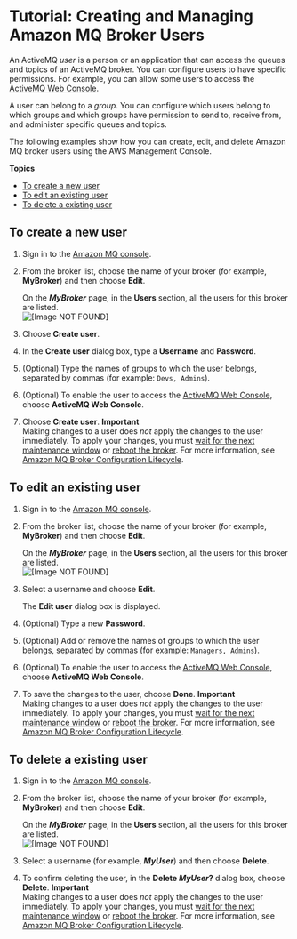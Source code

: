 # Tutorial: Creating and Managing Amazon MQ Broker Users<a name="amazon-mq-listing-managing-users"></a>

An ActiveMQ *user* is a person or an application that can access the queues and topics of an ActiveMQ broker\. You can configure users to have specific permissions\. For example, you can allow some users to access the [ActiveMQ Web Console](http://activemq.apache.org/web-console.html)\.

A user can belong to a *group*\. You can configure which users belong to which groups and which groups have permission to send to, receive from, and administer specific queues and topics\.

The following examples show how you can create, edit, and delete Amazon MQ broker users using the AWS Management Console\.

**Topics**
+ [To create a new user](#create-new-user-console)
+ [To edit an existing user](#edit-existing-user-console)
+ [To delete a existing user](#delete-existing-user-console)

## To create a new user<a name="create-new-user-console"></a>

1. Sign in to the [Amazon MQ console](https://console.aws.amazon.com/amazon-mq/)\.

1. From the broker list, choose the name of your broker \(for example, **MyBroker**\) and then choose **Edit**\.

   On the ***MyBroker*** page, in the **Users** section, all the users for this broker are listed\.  
![\[Image NOT FOUND\]](http://docs.aws.amazon.com/amazon-mq/latest/developer-guide/images/amazon-mq-tutorials-list-users.png)

1. Choose **Create user**\.

1. In the **Create user** dialog box, type a **Username** and **Password**\.

1. \(Optional\) Type the names of groups to which the user belongs, separated by commas \(for example: `Devs, Admins`\)\.

1. \(Optional\) To enable the user to access the [ActiveMQ Web Console](http://activemq.apache.org/web-console.html), choose **ActiveMQ Web Console**\.

1. Choose **Create user**\.
**Important**  
Making changes to a user does *not* apply the changes to the user immediately\. To apply your changes, you must [wait for the next maintenance window](amazon-mq-editing-managing-configurations.md#apply-configuration-revision-editing-console) or [reboot the broker](amazon-mq-rebooting-broker.md)\. For more information, see [Amazon MQ Broker Configuration Lifecycle](amazon-mq-broker-configuration-lifecycle.md)\.

## To edit an existing user<a name="edit-existing-user-console"></a>

1. Sign in to the [Amazon MQ console](https://console.aws.amazon.com/amazon-mq/)\.

1. From the broker list, choose the name of your broker \(for example, **MyBroker**\) and then choose **Edit**\.

   On the ***MyBroker*** page, in the **Users** section, all the users for this broker are listed\.  
![\[Image NOT FOUND\]](http://docs.aws.amazon.com/amazon-mq/latest/developer-guide/images/amazon-mq-tutorials-list-users.png)

1. Select a username and choose **Edit**\.

   The **Edit user** dialog box is displayed\.

1. \(Optional\) Type a new **Password**\.

1. \(Optional\) Add or remove the names of groups to which the user belongs, separated by commas \(for example: `Managers, Admins`\)\.

1. \(Optional\) To enable the user to access the [ActiveMQ Web Console](http://activemq.apache.org/web-console.html), choose **ActiveMQ Web Console**\.

1. To save the changes to the user, choose **Done**\.
**Important**  
Making changes to a user does *not* apply the changes to the user immediately\. To apply your changes, you must [wait for the next maintenance window](amazon-mq-editing-managing-configurations.md#apply-configuration-revision-editing-console) or [reboot the broker](amazon-mq-rebooting-broker.md)\. For more information, see [Amazon MQ Broker Configuration Lifecycle](amazon-mq-broker-configuration-lifecycle.md)\.

## To delete a existing user<a name="delete-existing-user-console"></a>

1. Sign in to the [Amazon MQ console](https://console.aws.amazon.com/amazon-mq/)\.

1. From the broker list, choose the name of your broker \(for example, **MyBroker**\) and then choose **Edit**\.

   On the ***MyBroker*** page, in the **Users** section, all the users for this broker are listed\.  
![\[Image NOT FOUND\]](http://docs.aws.amazon.com/amazon-mq/latest/developer-guide/images/amazon-mq-tutorials-list-users.png)

1. Select a username \(for example, ***MyUser***\) and then choose **Delete**\.

1. To confirm deleting the user, in the **Delete *MyUser*?** dialog box, choose **Delete**\.
**Important**  
Making changes to a user does *not* apply the changes to the user immediately\. To apply your changes, you must [wait for the next maintenance window](amazon-mq-editing-managing-configurations.md#apply-configuration-revision-editing-console) or [reboot the broker](amazon-mq-rebooting-broker.md)\. For more information, see [Amazon MQ Broker Configuration Lifecycle](amazon-mq-broker-configuration-lifecycle.md)\.